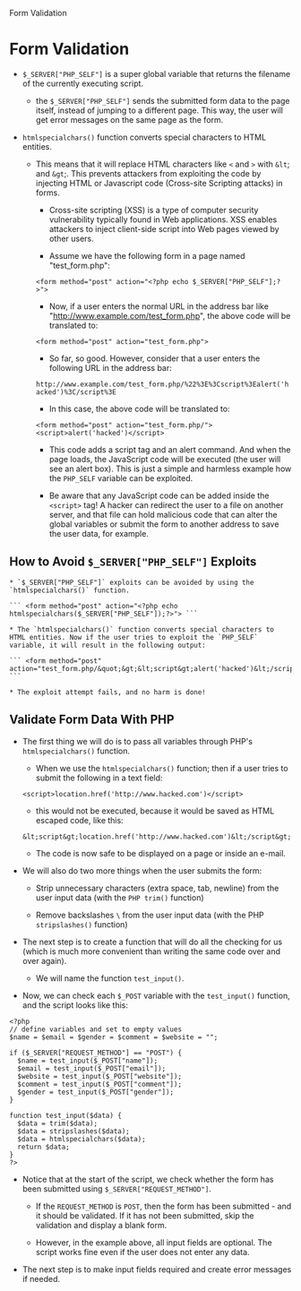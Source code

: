 Form Validation

# Form Validation

* `$_SERVER["PHP_SELF"]` is a super global variable that returns the filename of the currently executing script.

	* the `$_SERVER["PHP_SELF"]` sends the submitted form data to the page itself, instead of jumping to a different page. This way, the user will get error messages on the same page as the form. 

* `htmlspecialchars()` function converts special characters to HTML entities.

	* This means that it will replace HTML characters like `<` and `>` with `&lt`; and `&gt`;. This prevents attackers from exploiting the code by injecting HTML or Javascript code (Cross-site Scripting attacks) in forms.

		* Cross-site scripting (XSS) is a type of computer security vulnerability typically found in Web applications. XSS enables attackers to inject client-side script into Web pages viewed by other users.

		* Assume we have the following form in a page named "test_form.php":

		```<form method="post" action="<?php echo $_SERVER["PHP_SELF"];?>">```
		
		* Now, if a user enters the normal URL in the address bar like "http://www.example.com/test_form.php", the above code will be translated to:

		```<form method="post" action="test_form.php">```

		* So far, so good.  However, consider that a user enters the following URL in the address bar:

		```http://www.example.com/test_form.php/%22%3E%3Cscript%3Ealert('hacked')%3C/script%3E```

		* In this case, the above code will be translated to:

		```<form method="post" action="test_form.php/"><script>alert('hacked')</script>```

		* This code adds a script tag and an alert command. And when the page loads, the JavaScript code will be executed (the user will see an alert box). This is just a simple and harmless example how the `PHP_SELF` variable can be exploited.

		* Be aware that any JavaScript code can be added inside the `<script>` tag! A hacker can redirect the user to a file on another server, and that file can hold malicious code that can alter the global variables or submit the form to another address to save the user data, for example.

## How to Avoid `$_SERVER["PHP_SELF"]` Exploits

	* `$_SERVER["PHP_SELF"]` exploits can be avoided by using the `htmlspecialchars()` function.

	``` <form method="post" action="<?php echo htmlspecialchars($_SERVER["PHP_SELF"]);?>"> ```

	* The `htmlspecialchars()` function converts special characters to HTML entities. Now if the user tries to exploit the `PHP_SELF` variable, it will result in the following output:

	``` <form method="post" action="test_form.php/&quot;&gt;&lt;script&gt;alert('hacked')&lt;/script&gt;"> ```

	* The exploit attempt fails, and no harm is done!

## Validate Form Data With PHP

* The first thing we will do is to pass all variables through PHP's `htmlspecialchars()` function.

	* When we use the `htmlspecialchars()` function; then if a user tries to submit the following in a text field:

	`<script>location.href('http://www.hacked.com')</script>`

	* this would not be executed, because it would be saved as HTML escaped code, like this:

	`&lt;script&gt;location.href('http://www.hacked.com')&lt;/script&gt;`

	* The code is now safe to be displayed on a page or inside an e-mail.

* We will also do two more things when the user submits the form:

	* Strip unnecessary characters (extra space, tab, newline) from the user input data (with the `PHP trim()` function)

	* Remove backslashes `\` from the user input data (with the PHP `stripslashes()` function)

* The next step is to create a function that will do all the checking for us (which is much more convenient than writing the same code over and over again).

	* We will name the function `test_input()`.

* Now, we can check each `$_POST` variable with the `test_input()` function, and the script looks like this:

```
<?php
// define variables and set to empty values
$name = $email = $gender = $comment = $website = "";

if ($_SERVER["REQUEST_METHOD"] == "POST") {
  $name = test_input($_POST["name"]);
  $email = test_input($_POST["email"]);
  $website = test_input($_POST["website"]);
  $comment = test_input($_POST["comment"]);
  $gender = test_input($_POST["gender"]);
}

function test_input($data) {
  $data = trim($data);
  $data = stripslashes($data);
  $data = htmlspecialchars($data);
  return $data;
}
?>
```

* Notice that at the start of the script, we check whether the form has been submitted using `$_SERVER["REQUEST_METHOD"]`. 

	* If the `REQUEST_METHOD` is `POST`, then the form has been submitted - and it should be validated. If it has not been submitted, skip the validation and display a blank form.

	* However, in the example above, all input fields are optional. The script works fine even if the user does not enter any data.

* The next step is to make input fields required and create error messages if needed.
